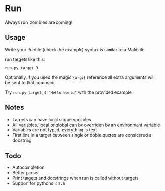 # Run 

Always run, zombies are coming!

## Usage 

Write your Runfile (check the example) syntax is similar to a Makefile 

run targets like this:

`run.py target_3`

Optionally, if you used the magic `{argv}` reference all extra arguments will be sent to that command 

Try `run.py target_4 "Hello world"` with the provided example 

## Notes

- Targets can have local scope variables
- All variables, local or global can be overriden by an environment variable
- Variables are not typed, everything is text 
- First line in a target between single or doble quotes are considered a docstring 

## Todo
- Autocompletion 
- Better parser 
- Print targets and docstrings when run is called without targets
- Support for pythons < `3.6`
